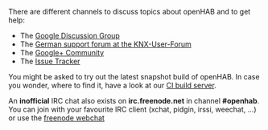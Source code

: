 There are different channels to discuss topics about openHAB and to get help:

- The [Google Discussion Group](https://groups.google.com/forum/#!forum/openhab)
- The [German support forum at the KNX-User-Forum](http://knx-user-forum.de/openhab/)
- The [Google+ Community](https://plus.google.com/u/1/communities/104057398315501111932)
- The [Issue Tracker](https://github.com/openhab/openhab/issues?state=open)

You might be asked to try out the latest snapshot build of openHAB. In case you wonder, where to find it, have a look at our [CI build server](https://openhab.ci.cloudbees.com/job/openHAB/).


An **inofficial** IRC chat also exists on **irc.freenode.net** in channel **#openhab**. You can join with your favourite IRC client (xchat, pidgin, irssi, weechat, ...) or use the [freenode webchat](http://webchat.freenode.net/?channels=openhab)
